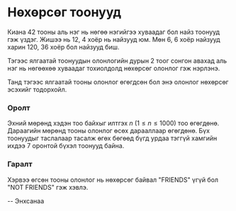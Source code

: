 Нөхөрсөг тоонууд
================
 
Киана $42$ тооны аль нэг нь нөгөө нэгийгээ хуваадаг бол найз тоонууд гэж үздэг. Жишээ нь $12$, $4$ хоёр нь найзууд юм. Мөн $6$, $6$ хоёр найзууд харин $120$, $36$ хоёр бол найзууд биш.
 
Тэгээс ялгаатай тоонуудын олонлогийн дурын $2$ тоог сонгон авахад аль нэг нь нөгөөхөө хуваадаг тохиолдолд нөхөрсөг олонлог гэж нэрлэнэ.
 
Танд тэгээс ялгаатай тооны олонлог өгөгдсөн бол энэ олонлог нөхөрсөг эсэхийг тодорхойл.
 
### Оролт
Эхний мөрөнд хэдэн тоо байхыг илтгэх $n$ ($1 ≤ n ≤ 1000$) тоо өгөгдөнө.
Дараагийн мөрөнд тооны олонлог өсөх дарааллаар өгөгдөнө. Бүх тоонуудыг таслалаар тасалж өгөх бөгөөд бүгд урдаа тэггүй хамгийн ихдээ 7 оронтой бүхэл тоонууд байна.
 
### Гаралт
Хэрвээ өгсөн тооны олонлог нь нөхөрсөг байвал "FRIENDS" үгүй бол "NOT FRIENDS" гэж хэвлэ.
 
-- Энхсанаа
